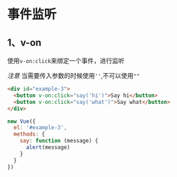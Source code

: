 # 事件监听

## 1、v-on

使用`v-on:click`来绑定一个事件，进行监听

*注意* 当需要传入参数的时候使用`''`,不可以使用`""`

```html
<div id="example-3">
  <button v-on:click="say('hi')">Say hi</button>
  <button v-on:click="say('what')">Say what</button>
</div>
```

```js
new Vue({
  el: '#example-3',
  methods: {
    say: function (message) {
      alert(message)
    }
  }
})
```